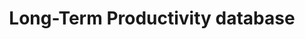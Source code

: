 ---
cost: None
description: The Long-Term Productivity database was created as a project at the Bank
  of France in 2013 by Antonin Bergeaud, Gilbert Cette and Remy Lecat. Following the
  work of Cette, Mairesse and Kocoglu (2009), we extended the database to include
  17 countries in the latest version (2016). The latest version of the database includes
  the following countries -- Australia, Belgium, Canada, Denmark, Germany, Finland,
  France, Italy, Japan, the Netherlands, Norway, Portugal, Spain, Sweden, Switzerland,
  United Kingdom, United States. We offer data on Total Factor Productivity per hour
  worked, Labor productivity per hour worked, capital intensity and GDP per capita.
  These series cover at least the period 1890 to present annually. In addition, other
  data corresponding to each of the papers linked to this project are available. This
  includes age of capital stock, education attainment, electricity production per
  capita.
last_edit: 08/16/2021, 13:46:40
location: http://longtermproductivity.com/download.html
maintained_by: Antonin Bergeaud
record_creation_timestamp: 08/16/2021, 13:46:40
shortname: long_term_productivity
tags:
- productivity
- ' Europe'
- ' United States'
- ' GDP'
terms_of_use: You are free to use the data for non-commercial use.
timeframe: 1890-2020
title: Long-Term Productivity database
uuid: 1f556a96-61fc-4d4c-a046-ed711d9807f9
---